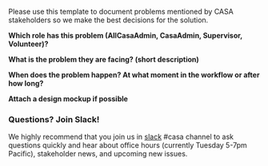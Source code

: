 Please use this template to document problems mentioned by CASA stakeholders so we make the best decisions for the solution.


**Which role has this problem (AllCasaAdmin, CasaAdmin, Supervisor, Volunteer)?**


**What is the problem they are facing? (short description)**


**When does the problem happen? At what moment in the workflow or after how long?**


**Attach a design mockup if possible**


### Questions? Join Slack!

We highly recommend that you join us in [slack](https:https://join.slack.com/t/rubyforgood/shared_invite/zt-35218k86r-vlIiWqig54c9t~_LkGpQ7Q) #casa channel to ask questions quickly and hear about office hours (currently Tuesday 5-7pm Pacific), stakeholder news, and upcoming new issues.
